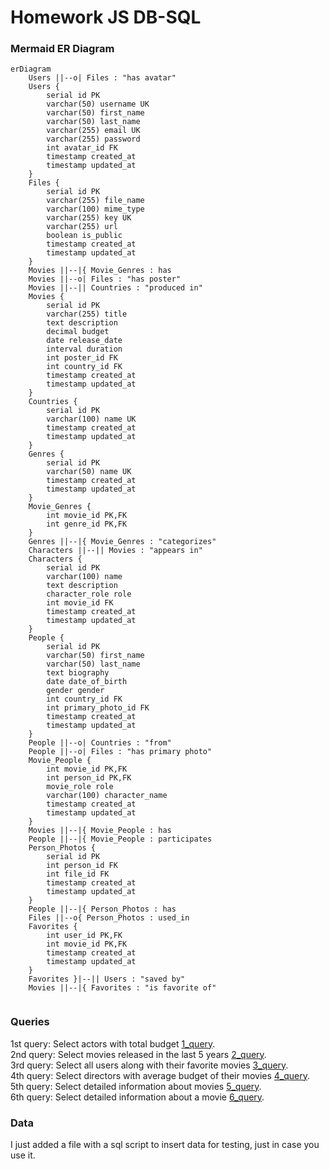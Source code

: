 # Homework JS DB-SQL
### Mermaid ER Diagram

```mermaid
erDiagram
    Users ||--o| Files : "has avatar"
    Users {
        serial id PK
        varchar(50) username UK
        varchar(50) first_name
        varchar(50) last_name
        varchar(255) email UK
        varchar(255) password
        int avatar_id FK
        timestamp created_at
        timestamp updated_at
    }
    Files {
        serial id PK
        varchar(255) file_name
        varchar(100) mime_type
        varchar(255) key UK
        varchar(255) url
        boolean is_public
        timestamp created_at
        timestamp updated_at
    }
    Movies ||--|{ Movie_Genres : has
    Movies ||--o| Files : "has poster"
    Movies ||--|| Countries : "produced in"
    Movies {
        serial id PK
        varchar(255) title
        text description
        decimal budget
        date release_date
        interval duration
        int poster_id FK
        int country_id FK
        timestamp created_at
        timestamp updated_at
    }
    Countries {
        serial id PK
        varchar(100) name UK
        timestamp created_at
        timestamp updated_at
    }
    Genres {
        serial id PK
        varchar(50) name UK
        timestamp created_at
        timestamp updated_at
    }
    Movie_Genres {
        int movie_id PK,FK
        int genre_id PK,FK
    }
    Genres ||--|{ Movie_Genres : "categorizes"
    Characters ||--|| Movies : "appears in"
    Characters {
        serial id PK
        varchar(100) name
        text description
        character_role role
        int movie_id FK
        timestamp created_at
        timestamp updated_at
    }
    People {
        serial id PK
        varchar(50) first_name
        varchar(50) last_name
        text biography
        date date_of_birth
        gender gender
        int country_id FK
        int primary_photo_id FK
        timestamp created_at
        timestamp updated_at
    }
    People ||--o| Countries : "from"
    People ||--o| Files : "has primary photo"
    Movie_People {
        int movie_id PK,FK
        int person_id PK,FK
        movie_role role
        varchar(100) character_name
        timestamp created_at
        timestamp updated_at
    }
    Movies ||--|{ Movie_People : has
    People ||--|{ Movie_People : participates
    Person_Photos {
        serial id PK
        int person_id FK
        int file_id FK
        timestamp created_at
        timestamp updated_at
    }
    People ||--|{ Person_Photos : has
    Files ||--o{ Person_Photos : used_in
    Favorites {
        int user_id PK,FK
        int movie_id PK,FK
        timestamp created_at
        timestamp updated_at
    }
    Favorites }|--|| Users : "saved by"
    Movies ||--|{ Favorites : "is favorite of"
  
```

### Queries
1st query: Select actors with total budget [1_query](https://github.com/JPjok3r/lecture_DB_SQL/blob/main/1_select_actors_w_budget.sql).  
2nd query: Select movies released in the last 5 years [2_query](https://github.com/JPjok3r/lecture_DB_SQL/blob/main/2_select_movies_released_5yago.sql).  
3rd query: Select all users along with their favorite movies [3_query](https://github.com/JPjok3r/lecture_DB_SQL/blob/main/3_select_users_w_favorites.sql).  
4th query: Select directors with average budget of their movies [4_query](https://github.com/JPjok3r/lecture_DB_SQL/blob/main/4_select_directors_w_avg_budget.sql).  
5th query: Select detailed information about movies [5_query](https://github.com/JPjok3r/lecture_DB_SQL/blob/main/5_select_movie_detailed_info.sql).  
6th query: Select detailed information about a movie [6_query](https://github.com/JPjok3r/lecture_DB_SQL/blob/main/6_select_detailed_info_for_a_certain_movie.sql).  

### Data
I just added a file with a sql script to insert data for testing, just in case you use it.